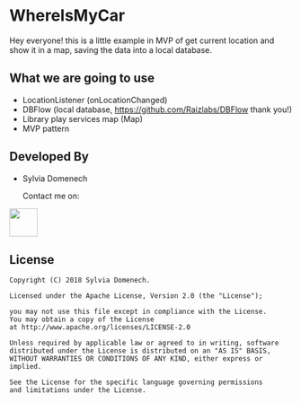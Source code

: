 # WhereIsMyCar
Hey everyone! this is a little example in MVP of get current location and show it in a map, saving the data into a local database.

## What we are going to use
- LocationListener (onLocationChanged)
- DBFlow (local database, https://github.com/Raizlabs/DBFlow thank you!)
- Library play services map (Map)
- MVP pattern

## Developed By
- Sylvia Domenech

	Contact me on:
<a href="mailto:s4domenech@gmail.com">
	<img src="https://camo.githubusercontent.com/95f5d73decc4a13cdd1ff301cfda3ebb850fe7ef/687474703a2f2f706e67696d672e636f6d2f75706c6f6164732f676d61696c5f6c6f676f2f676d61696c5f6c6f676f5f504e4731302e706e67" height="50px" width="50px" data-canonical-src="http://pngimg.com/uploads/gmail_logo/gmail_logo_PNG10.png" style="max-width:100%;">
</a>

## License

	Copyright (C) 2018 Sylvia Domenech. 
	
	Licensed under the Apache License, Version 2.0 (the "License");
	
	you may not use this file except in compliance with the License.
	You may obtain a copy of the License 
	at http://www.apache.org/licenses/LICENSE-2.0
	
	Unless required by applicable law or agreed to in writing, software
	distributed under the License is distributed on an "AS IS" BASIS, 
	WITHOUT WARRANTIES OR CONDITIONS OF ANY KIND, either express or
	implied.
	
	See the License for the specific language governing permissions 
	and limitations under the License.